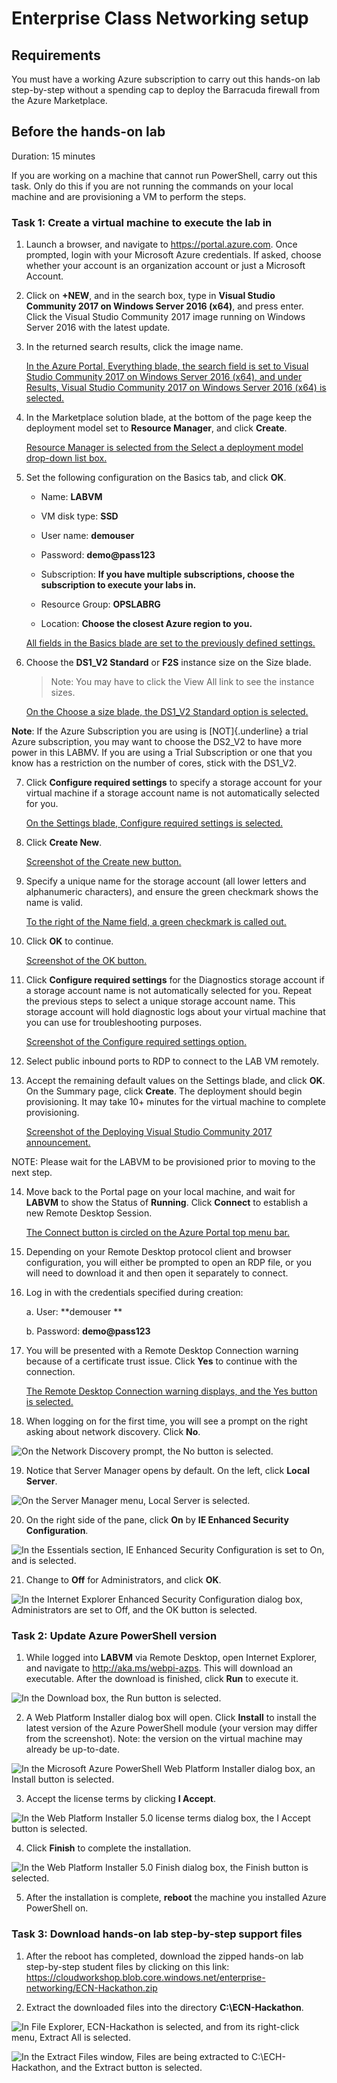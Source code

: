 
# Enterprise Class Networking setup

## Requirements

You must have a working Azure subscription to carry out this hands-on lab step-by-step without a spending cap to deploy the Barracuda firewall from the Azure Marketplace.


## Before the hands-on lab

Duration: 15 minutes

If you are working on a machine that cannot run PowerShell, carry out this task. Only do this if you are not running the commands on your local machine and are provisioning a VM to perform the steps.

### Task 1: Create a virtual machine to execute the lab in

1.  Launch a browser, and navigate to <https://portal.azure.com>. Once prompted, login with your Microsoft Azure credentials. If asked, choose whether your account is an organization account or just a Microsoft Account.

2.  Click on **+NEW**, and in the search box, type in **Visual Studio Community 2017 on Windows Server 2016 (x64)**, and press enter. Click the Visual Studio Community 2017 image running on Windows Server 2016 with the latest update.

3.  In the returned search results, click the image name.

    [In the Azure Portal, Everything blade, the search field is set to Visual Studio Community 2017 on Windows Server 2016 (x64), and under Results, Visual Studio Community 2017 on Windows Server 2016 (x64) is selected.](images/Setup/image3.png "Azure Portal, Everything blade")

4.  In the Marketplace solution blade, at the bottom of the page keep the deployment model set to **Resource Manager**, and click **Create**.

    [Resource Manager is selected from the Select a deployment model drop-down list box.](images/Setup/image4.png "Select a deployment model ")

5.  Set the following configuration on the Basics tab, and click **OK**.

    -   Name: **LABVM**

    -   VM disk type: **SSD**

    -   User name: **demouser**

    -   Password: **demo\@pass123**

    -   Subscription: **If you have multiple subscriptions, choose the subscription to execute your labs in.**

    -   Resource Group: **OPSLABRG**

    -   Location: **Choose the closest Azure region to you.**

    [All fields in the Basics blade are set to the previously defined settings.](images/Setup/image5.png "Basics blade")

6.  Choose the **DS1\_V2 Standard** or **F2S** instance size on the Size blade.

    > Note: You may have to click the View All link to see the instance sizes.

    [On the Choose a size blade, the DS1\_V2 Standard option is selected.](images/Setup/image6.png "Choose a size blade")

**Note**: If the Azure Subscription you are using is [NOT]{.underline} a trial Azure subscription, you may want to choose the DS2\_V2 to have more power in this LABMV. If you are using a Trial Subscription or one that you know has a restriction on the number of cores, stick with the DS1\_V2.

7.  Click **Configure required settings** to specify a storage account for your virtual machine if a storage account name is not automatically selected for you.

    [On the Settings blade, Configure required settings is selected.](images/Setup/image7.png "Settings blade")

8.  Click **Create New**.

    [Screenshot of the Create new button.](images/Setup/image8.png "Create new button")

9.  Specify a unique name for the storage account (all lower letters and alphanumeric characters), and ensure the green checkmark shows the name is valid.

    [To the right of the Name field, a green checkmark is called out.](images/Setup/image9.png "Name field")

10. Click **OK** to continue.

    [Screenshot of the OK button.](images/Setup/image10.png "OK button")

11. Click **Configure required settings** for the Diagnostics storage account if a storage account name is not automatically selected for you. Repeat the previous steps to select a unique storage account name. This storage account will hold diagnostic logs about your virtual machine that you can use for troubleshooting purposes.

    [Screenshot of the Configure required settings option.](images/Setup/image11.png "Configure required settings")

12. Select public inbound ports to RDP to connect to the LAB VM remotely.

13. Accept the remaining default values on the Settings blade, and click **OK**. On the Summary page, click **Create**. The deployment should begin provisioning. It may take 10+ minutes for the virtual machine to complete provisioning.

    [Screenshot of the Deploying Visual Studio Community 2017 announcement.](images/Setup/image12.png "Deploying Visual Studio Community")

NOTE: Please wait for the LABVM to be provisioned prior to moving to the next step.

14. Move back to the Portal page on your local machine, and wait for **LABVM** to show the Status of **Running**. Click **Connect** to establish a new Remote Desktop Session.

    [The Connect button is circled on the Azure Portal top menu bar.](images/Setup/image13.png "Azure Portal")

15. Depending on your Remote Desktop protocol client and browser configuration, you will either be prompted to open an RDP file, or you will need to download it and then open it separately to connect.

16. Log in with the credentials specified during creation:

    a.  User: **demouser **

    b.  Password: **demo\@pass123**

17. You will be presented with a Remote Desktop Connection warning because of a certificate trust issue. Click **Yes** to continue with the connection.

    [The Remote Desktop Connection warning displays, and the Yes button is selected.](images/Setup/image14.png "Remote Desktop Connection warning")

18. When logging on for the first time, you will see a prompt on the right asking about network discovery. Click **No**.

![On the Network Discovery prompt, the No button is selected.](images/Setup/image15.png "Network Discovery prompt")

19. Notice that Server Manager opens by default. On the left, click **Local Server**.

![On the Server Manager menu, Local Server is selected.](images/Setup/image16.png "Server Manager menu")

20. On the right side of the pane, click **On** by **IE Enhanced Security Configuration**.

![In the Essentials section, IE Enhanced Security Configuration is set to On, and is selected.](images/Setup/image17.png "Essentials section")

21. Change to **Off** for Administrators, and click **OK**.

![In the Internet Explorer Enhanced Security Configuration dialog box, Administrators are set to Off, and the OK button is selected.](images/Setup/image18.png "Internet Explorer Enhanced Security Configuration dialog box")

### Task 2: Update Azure PowerShell version

1.  While logged into **LABVM** via Remote Desktop, open Internet Explorer, and navigate to <http://aka.ms/webpi-azps>. This will download an executable. After the download is finished, click **Run** to execute it.

![In the Download box, the Run button is selected.](images/Setup/image19.png "Download box")

2.  A Web Platform Installer dialog box will open. Click **Install** to install the latest version of the Azure PowerShell module (your version may differ from the screenshot). Note: the version on the virtual machine may already be up-to-date.

![In the Microsoft Azure PowerShell Web Platform Installer dialog box, an Install button is selected.](images/Setup/image20.png "Microsoft Azure PowerShell dialog box")

3.  Accept the license terms by clicking **I Accept**.

![In the Web Platform Installer 5.0 license terms dialog box, the I Accept button is selected.](images/Setup/image21.png "Web Platform Installer 5.0 license terms dialog box")

4.  Click **Finish** to complete the installation.

![In the Web Platform Installer 5.0 Finish dialog box, the Finish button is selected.](images/Setup/image22.png "Web Platform Installer 5.0 Finished dialog box")

5.  After the installation is complete, **reboot** the machine you installed Azure PowerShell on.

### Task 3: Download hands-on lab step-by-step support files

1.  After the reboot has completed, download the zipped hands-on lab step-by-step student files by clicking on this link: <https://cloudworkshop.blob.core.windows.net/enterprise-networking/ECN-Hackathon.zip>

2.  Extract the downloaded files into the directory **C:\\ECN-Hackathon**.

![In File Explorer, ECN-Hackathon is selected, and from its right-click menu, Extract All is selected.](images/Setup/image23.png "File Explorer")

![In the Extract Files window, Files are being extracted to C:\\ECH-Hackathon, and the Extract button is selected.](images/Setup/image24.png "Extract Files window")


